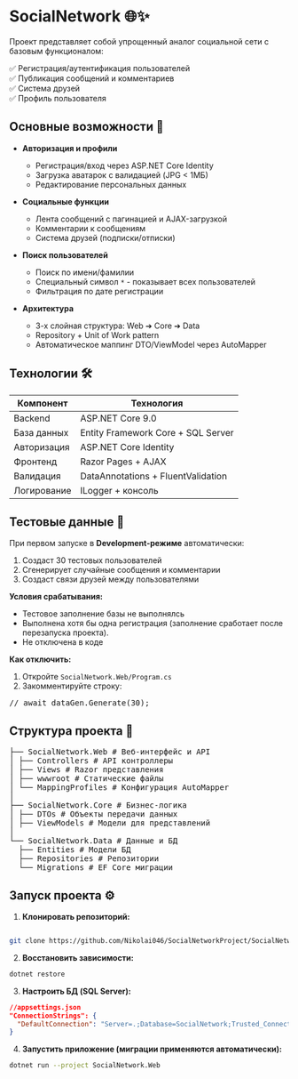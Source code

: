 # SocialNetwork 🌐✨


Проект представляет собой упрощенный аналог социальной сети с базовым функционалом:

✅ Регистрация/аутентификация пользователей  
✅ Публикация сообщений и комментариев  
✅ Система друзей  
✅ Профиль пользователя  


## Основные возможности 🚀

- **Авторизация и профили**  
  - Регистрация/вход через ASP.NET Core Identity
  - Загрузка аватарок с валидацией (JPG < 1МБ)
  - Редактирование персональных данных

- **Социальные функции**  
  - Лента сообщений с пагинацией и AJAX-загрузкой
  - Комментарии к сообщениям
  - Система друзей (подписки/отписки)
  
- **Поиск пользователей**  
  - Поиск по имени/фамилии
  - Специальный символ `*` - показывает всех пользователей
  - Фильтрация по дате регистрации

- **Архитектура**  
  - 3-х слойная структура: Web ➔ Core ➔ Data
  - Repository + Unit of Work pattern
  - Автоматическое маппинг DTO/ViewModel через AutoMapper

## Технологии 🛠️

| Компонент          | Технология                          |
|--------------------|-------------------------------------|
| Backend            | ASP.NET Core 9.0                    |
| База данных        | Entity Framework Core + SQL Server  |
| Авторизация        | ASP.NET Core Identity               |
| Фронтенд           | Razor Pages + AJAX                  |
| Валидация          | DataAnnotations + FluentValidation  |
| Логирование        | ILogger + консоль                   |


## Тестовые данные 🤖
При первом запуске в **Development-режиме** автоматически:
1. Создаст 30 тестовых пользователей
2. Сгенерирует случайные сообщения и комментарии
3. Создаст связи друзей между пользователями

**Условия срабатывания:**
- Тестовое заполнение базы не выполнялсь
- Выполнена хотя бы одна регистрация (заполнение сработает после перезапуска проекта).
- Не отключена в коде

**Как отключить:**
1. Откройте `SocialNetwork.Web/Program.cs`
2. Закомментируйте строку:
<pre>// await dataGen.Generate(30);</pre>


## Структура проекта 📂

<pre>
├── SocialNetwork.Web # Веб-интерфейс и API
│ ├── Controllers # API контроллеры
│ ├── Views # Razor представления
│ ├── wwwroot # Статические файлы
│ └── MappingProfiles # Конфигурация AutoMapper
│
├── SocialNetwork.Core # Бизнес-логика
│ ├── DTOs # Объекты передачи данных
│ ├── ViewModels # Модели для представлений
│
└── SocialNetwork.Data # Данные и БД
  ├── Entities # Модели БД
  ├── Repositories # Репозитории
  └── Migrations # EF Core миграции
</pre>

## Запуск проекта ⚙️

1. **Клонировать репозиторий:**

  ```bash

git clone https://github.com/Nikolai046/SocialNetworkProject/SocialNetwork.git

```

2. **Восстановить зависимости:**

  ```bash
dotnet restore
```
3. **Настроить БД (SQL Server):**

```json
//appsettings.json
"ConnectionStrings": {
  "DefaultConnection": "Server=.;Database=SocialNetwork;Trusted_Connection=True;TrustServerCertificate=True;"
}
```

4. **Запустить приложение (миграции применяются автоматически):**

```bash
dotnet run --project SocialNetwork.Web
```
